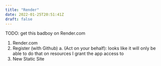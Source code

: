 ```yaml
---
title: "Render"
date: 2022-01-25T20:51:41Z
draft: false
---
```


TODO: get this badboy on Render.com

1. Render.com
2. Register (with Github)
   a. (Act on your behalf): looks like it will only be able to do that on resources I grant the app access to
3. New Static Site